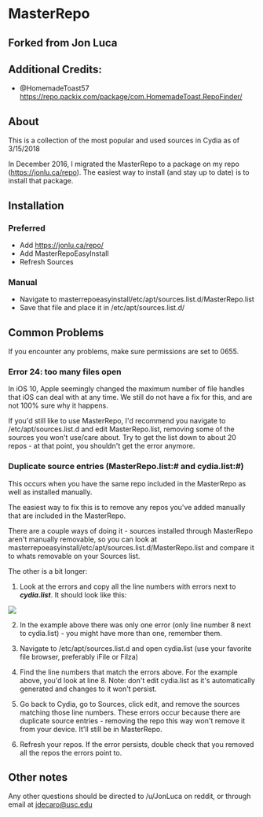 # MasterRepo

## Forked from Jon Luca
## Additional Credits: 
- @HomemadeToast57 https://repo.packix.com/package/com.HomemadeToast.RepoFinder/


















## About
This is a collection of the most popular and used sources in Cydia as of 3/15/2018

In December 2016, I migrated the MasterRepo to a package on my repo (https://jonlu.ca/repo). The easiest way to install (and stay up to date) is to install that package.


## Installation

### Preferred
- Add https://jonlu.ca/repo/
- Add MasterRepoEasyInstall
- Refresh Sources

### Manual

- Navigate to masterrepoeasyinstall/etc/apt/sources.list.d/MasterRepo.list
- Save that file and place it in /etc/apt/sources.list.d/

## Common Problems

If you encounter any problems, make sure permissions are set to 0655.


### Error 24: too many files open

In iOS 10, Apple seemingly changed the maximum number of file handles that iOS can deal with at any time. We still do not have a fix for this, and are not 100% sure why it happens.

If you'd still like to use MasterRepo, I'd recommend you navigate to /etc/apt/sources.list.d and edit MasterRepo.list, removing some of the sources you won't use/care about. Try to get the list down to about 20 repos - at that point, you shouldn't get the error anymore.

### Duplicate source entries (MasterRepo.list:# and cydia.list:#)

This occurs when you have the same repo included in the MasterRepo as well as installed manually.

The easiest way to fix this is to remove any repos you've added manually that are included in the MasterRepo. 

There are a couple ways of doing it - sources installed through MasterRepo aren't manually removable, so you can look at masterrepoeasyinstall/etc/apt/sources.list.d/MasterRepo.list and compare it to whats removable on your Sources list.

The other is a bit longer:

1. Look at the errors and copy all the line numbers with errors next to ***cydia.list***. It should look like this:

<img src="http://i.imgur.com/B97ffgH.png" />

2. In the example above there was only one error (only line number 8 next to cydia.list) - you might have more than one, remember them.

3. Navigate to /etc/apt/sources.list.d and open cydia.list (use your favorite file browser, preferably iFile or Filza)

4. Find the line numbers that match the errors above. For the example above, you'd look at line 8. Note: don't edit cydia.list as it's automatically generated and changes to it won't persist.

5. Go back to Cydia, go to Sources, click edit, and remove the sources matching those line numbers. These errors occur because there are duplicate source entries - removing the repo this way won't remove it from your device. It'll still be in MasterRepo.

6. Refresh your repos. If the error persists, double check that you removed all the repos the errors point to.

## Other notes

Any other questions should be directed to /u/JonLuca on reddit, or through email at jdecaro@usc.edu
